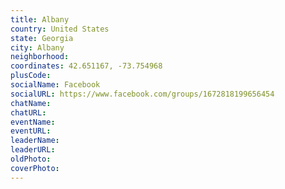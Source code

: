 ```yaml
---
title: Albany
country: United States
state: Georgia
city: Albany
neighborhood: 
coordinates: 42.651167, -73.754968
plusCode:
socialName: Facebook
socialURL: https://www.facebook.com/groups/1672818199656454
chatName:
chatURL:
eventName:
eventURL:
leaderName:
leaderURL:
oldPhoto: 
coverPhoto:
---
```

